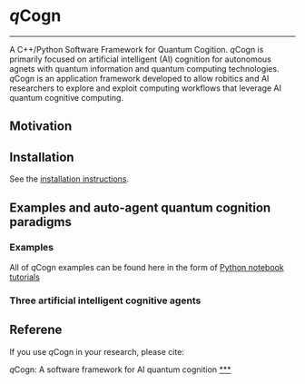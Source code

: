 # *q*Cogn

---

A C++/Python Software Framework for Quantum Cogition. *q*Cogn is primarily focused on artificial intelligent (AI) cognition for autonomous agnets with quantum information and quantum computing technologies. *q*Cogn is an application framework developed to allow robitics and AI researchers to explore and exploit computing workflows that leverage AI quantum cognitive computing.

## Motivation

## Installation

See the [installation instructions](https://github.com/tensorflow/quantum/blob/master/docs/install.md).

## Examples and auto-agent quantum cognition paradigms

### Examples

All of *q*Cogn examples can be found here in the form of
[Python notebook tutorials](https://github.com/tensorflow/quantum/tree/master/docs/tutorials)

### Three artificial intelligent cognitive agents

## Referene

If you use *q*Cogn in your research, please cite:

*q*Cogn: A software framework for AI quantum cognition
[***](./docs/publish)
